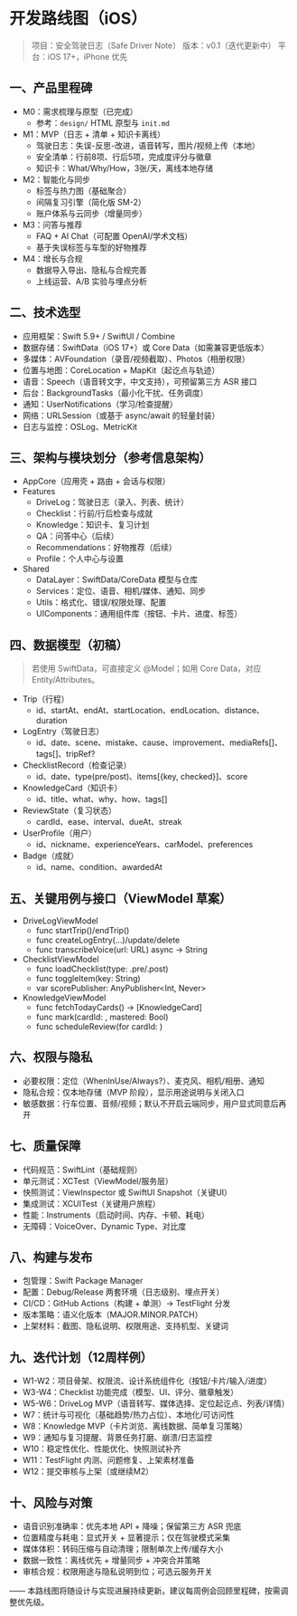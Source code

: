 # 开发路线图（iOS）

> 项目：安全驾驶日志（Safe Driver Note）
> 版本：v0.1（迭代更新中）
> 平台：iOS 17+，iPhone 优先

## 一、产品里程碑

- M0：需求梳理与原型（已完成）
  - 参考：`design/` HTML 原型与 `init.md`
- M1：MVP（日志 + 清单 + 知识卡离线）
  - 驾驶日志：失误-反思-改进，语音转写，图片/视频上传（本地）
  - 安全清单：行前8项、行后5项，完成度评分与徽章
  - 知识卡：What/Why/How，3张/天，离线本地存储
- M2：智能化与同步
  - 标签与热力图（基础聚合）
  - 间隔复习引擎（简化版 SM-2）
  - 账户体系与云同步（增量同步）
- M3：问答与推荐
  - FAQ + AI Chat（可配置 OpenAI/学术文档）
  - 基于失误标签与车型的好物推荐
- M4：增长与合规
  - 数据导入导出、隐私与合规完善
  - 上线运营、A/B 实验与埋点分析

## 二、技术选型

- 应用框架：Swift 5.9+ / SwiftUI / Combine
- 数据存储：SwiftData（iOS 17+）或 Core Data（如需兼容更低版本）
- 多媒体：AVFoundation（录音/视频截取）、Photos（相册权限）
- 位置与地图：CoreLocation + MapKit（起讫点与轨迹）
- 语音：Speech（语音转文字，中文支持），可预留第三方 ASR 接口
- 后台：BackgroundTasks（最小化干扰、任务调度）
- 通知：UserNotifications（学习/检查提醒）
- 网络：URLSession（或基于 async/await 的轻量封装）
- 日志与监控：OSLog、MetricKit

## 三、架构与模块划分（参考信息架构）

- AppCore（应用壳 + 路由 + 会话与权限）
- Features
  - DriveLog：驾驶日志（录入、列表、统计）
  - Checklist：行前/行后检查与成就
  - Knowledge：知识卡、复习计划
  - QA：问答中心（后续）
  - Recommendations：好物推荐（后续）
  - Profile：个人中心与设置
- Shared
  - DataLayer：SwiftData/CoreData 模型与仓库
  - Services：定位、语音、相机/媒体、通知、同步
  - Utils：格式化、错误/权限处理、配置
  - UIComponents：通用组件库（按钮、卡片、进度、标签）

## 四、数据模型（初稿）

> 若使用 SwiftData，可直接定义 @Model；如用 Core Data，对应 Entity/Attributes。

- Trip（行程）
  - id、startAt、endAt、startLocation、endLocation、distance、duration
- LogEntry（驾驶日志）
  - id、date、scene、mistake、cause、improvement、mediaRefs[]、tags[]、tripRef?
- ChecklistRecord（检查记录）
  - id、date、type(pre/post)、items[{key, checked}]、score
- KnowledgeCard（知识卡）
  - id、title、what、why、how、tags[]
- ReviewState（复习状态）
  - cardId、ease、interval、dueAt、streak
- UserProfile（用户）
  - id、nickname、experienceYears、carModel、preferences
- Badge（成就）
  - id、name、condition、awardedAt

## 五、关键用例与接口（ViewModel 草案）

- DriveLogViewModel
  - func startTrip()/endTrip()
  - func createLogEntry(...)/update/delete
  - func transcribeVoice(url: URL) async -> String
- ChecklistViewModel
  - func loadChecklist(type: .pre/.post)
  - func toggleItem(key: String)
  - var scorePublisher: AnyPublisher<Int, Never>
- KnowledgeViewModel
  - func fetchTodayCards() -> [KnowledgeCard]
  - func mark(cardId: , mastered: Bool)
  - func scheduleReview(for cardId: )

## 六、权限与隐私

- 必要权限：定位（WhenInUse/Always?）、麦克风、相机/相册、通知
- 隐私合规：仅本地存储（MVP 阶段），显示用途说明与关闭入口
- 敏感数据：行车位置、音频/视频；默认不开启云端同步，用户显式同意后再开

## 七、质量保障

- 代码规范：SwiftLint（基础规则）
- 单元测试：XCTest（ViewModel/服务层）
- 快照测试：ViewInspector 或 SwiftUI Snapshot（关键UI）
- 集成测试：XCUITest（关键用户旅程）
- 性能：Instruments（启动时间、内存、卡顿、耗电）
- 无障碍：VoiceOver、Dynamic Type、对比度

## 八、构建与发布

- 包管理：Swift Package Manager
- 配置：Debug/Release 两套环境（日志级别、埋点开关）
- CI/CD：GitHub Actions（构建 + 单测）→ TestFlight 分发
- 版本策略：语义化版本（MAJOR.MINOR.PATCH）
- 上架材料：截图、隐私说明、权限用途、支持机型、关键词

## 九、迭代计划（12周样例）

- W1-W2：项目骨架、权限流、设计系统组件化（按钮/卡片/输入/进度）
- W3-W4：Checklist 功能完成（模型、UI、评分、徽章触发）
- W5-W6：DriveLog MVP（语音转写、媒体选择、定位起讫点、列表/详情）
- W7：统计与可视化（基础趋势/热力占位）、本地化/可访问性
- W8：Knowledge MVP（卡片浏览、离线数据、简单复习策略）
- W9：通知与复习提醒、背景任务打磨、崩溃/日志监控
- W10：稳定性优化、性能优化、快照测试补齐
- W11：TestFlight 内测、问题修复、上架素材准备
- W12：提交审核与上架（或继续M2）

## 十、风险与对策

- 语音识别准确率：优先本地 API + 降噪；保留第三方 ASR 兜底
- 位置精度与耗电：显式开关 + 显著提示；仅在驾驶模式采集
- 媒体体积：转码压缩与自动清理；限制单次上传/缓存大小
- 数据一致性：离线优先 + 增量同步 + 冲突合并策略
- 审核合规：权限用途与隐私说明到位；可选云服务开关

——
本路线图将随设计与实现进展持续更新。建议每周例会回顾里程碑，按需调整优先级。
